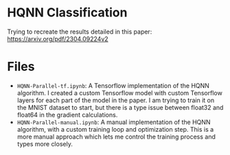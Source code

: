 # HQNN Classification

Trying to recreate the results detailed in this paper: https://arxiv.org/pdf/2304.09224v2

# Files

- `HQNN-Parallel-tf.ipynb`: A Tensorflow implementation of the HQNN algorithm. I created a custom Tensorflow model with custom Tensorflow layers for each part of the model in the paper. I am trying to train it on the MNIST dataset to start, but there is a type issue between float32 and float64 in the gradient calculations.
- `HQNN-Parallel-manual.ipynb`: A manual implementation of the HQNN algorithm, with a custom training loop and optimization step. This is a more manual approach which lets me control the training process and types more closely.
